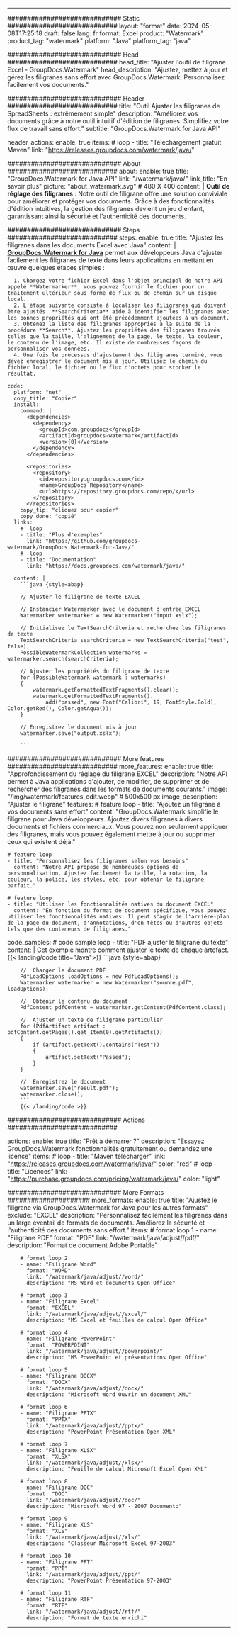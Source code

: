 
---
############################# Static ############################
layout: "format"
date:  2024-05-08T17:25:18
draft: false
lang: fr
format: Excel
product: "Watermark"
product_tag: "watermark"
platform: "Java"
platform_tag: "java"

############################# Head ############################
head_title: "Ajuster l'outil de filigrane Excel - GroupDocs.Watermark"
head_description: "Ajustez, mettez à jour et gérez les filigranes sans effort avec GroupDocs.Watermark. Personnalisez facilement vos documents."

############################# Header ############################
title: "Outil Ajuster les filigranes de SpreadSheets : extrêmement simple" 
description: "Améliorez vos documents grâce à notre outil intuitif d'édition de filigranes. Simplifiez votre flux de travail sans effort."
subtitle: "GroupDocs.Watermark for Java API" 

header_actions:
  enable: true
  items:
    #  loop
    - title: "Téléchargement gratuit Maven"
      link: "https://releases.groupdocs.com/watermark/java/"
      
############################# About ############################
about:
    enable: true
    title: "GroupDocs.Watermark for Java API"
    link: "/watermark/java/"
    link_title: "En savoir plus"
    picture: "about_watermark.svg" # 480 X 400
    content: |
       **Outil de réglage des filigranes** : Notre outil de filigrane offre une solution conviviale pour améliorer et protéger vos documents. Grâce à des fonctionnalités d'édition intuitives, la gestion des filigranes devient un jeu d'enfant, garantissant ainsi la sécurité et l'authenticité des documents.

############################# Steps ############################
steps:
    enable: true
    title: "Ajustez les filigranes dans les documents Excel avec Java"
    content: |
      **[GroupDocs.Watermark for Java](https://products.groupdocs.com/watermark/java/)** permet aux développeurs Java d'ajuster facilement les filigranes de texte dans leurs applications en mettant en œuvre quelques étapes simples :
      
      1. Chargez votre fichier Excel dans l'objet principal de notre API appelé **Watermarker**. Vous pouvez fournir le fichier pour un traitement ultérieur sous forme de flux ou de chemin sur un disque local.
      2. L'étape suivante consiste à localiser les filigranes qui doivent être ajustés. **SearchCriteria** aide à identifier les filigranes avec les bonnes propriétés qui ont été précédemment ajoutées à un document.
      3. Obtenez la liste des filigranes appropriés à la suite de la procédure **Search**. Ajustez les propriétés des filigranes trouvés telles que la taille, l'alignement de la page, le texte, la couleur, le contenu de l'image, etc. Il existe de nombreuses façons de personnaliser vos données.
      4. Une fois le processus d’ajustement des filigranes terminé, vous devez enregistrer le document mis à jour. Utilisez le chemin du fichier local, le fichier ou le flux d'octets pour stocker le résultat.
   
    code:
      platform: "net"
      copy_title: "Copier"
      install:
        command: |
          <dependencies>
            <dependency>
              <groupId>com.groupdocs</groupId>
              <artifactId>groupdocs-watermark</artifactId>
              <version>{0}</version>
            </dependency>
          </dependencies>

          <repositories>
            <repository>
              <id>repository.groupdocs.com</id>
              <name>GroupDocs Repository</name>
              <url>https://repository.groupdocs.com/repo/</url>
            </repository>
          </repositories>
        copy_tip: "cliquez pour copier"
        copy_done: "copié"
      links:
        #  loop
        - title: "Plus d'exemples"
          link: "https://github.com/groupdocs-watermark/GroupDocs.Watermark-for-Java/"
        #  loop
        - title: "Documentation"
          link: "https://docs.groupdocs.com/watermark/java/"
          
      content: |
        ```java {style=abap}

        // Ajuster le filigrane de texte EXCEL

        // Instancier Watermarker avec le document d'entrée EXCEL
        Watermarker watermarker = new Watermarker("input.xslx");

        // Initialisez le TextSearchCriteria et recherchez les filigranes de texte
        TextSearchCriteria searchCriteria = new TextSearchCriteria("test", false);
        PossibleWatermarkCollection watermarks = watermarker.search(searchCriteria);
        
        // Ajuster les propriétés du filigrane de texte
        for (PossibleWatermark watermark : watermarks)
        {
            watermark.getFormattedTextFragments().clear();
            watermark.getFormattedTextFragments().
                add("passed", new Font("Calibri", 19, FontStyle.Bold), Color.getRed(), Color.getAqua());
        }

        // Enregistrez le document mis à jour
        watermarker.save("output.xslx");
        
        ```            
        
############################# More features ############################
more_features:
  enable: true
  title: "Approfondissement du réglage du filigrane EXCEL"
  description: "Notre API permet à Java applications d'ajouter, de modifier, de supprimer et de rechercher des filigranes dans les formats de documents courants."
  image: "/img/watermark/features_edit.webp" # 500x500 px
  image_description: "Ajuster le filigrane"
  features:
    # feature loop
    - title: "Ajoutez un filigrane à vos documents sans effort"
      content: "GroupDocs.Watermark simplifie le filigrane pour Java développeurs. Ajoutez divers filigranes à divers documents et fichiers commerciaux. Vous pouvez non seulement appliquer des filigranes, mais vous pouvez également mettre à jour ou supprimer ceux qui existent déjà."

    # feature loop
    - title: "Personnalisez les filigranes selon vos besoins"
      content: "Notre API propose de nombreuses options de personnalisation. Ajustez facilement la taille, la rotation, la couleur, la police, les styles, etc. pour obtenir le filigrane parfait."

    # feature loop
    - title: "Utiliser les fonctionnalités natives du document EXCEL"
      content: "En fonction du format de document spécifique, vous pouvez utiliser les fonctionnalités natives. Il peut s'agir de l'arrière-plan de la page du document, d'annotations, d'en-têtes ou d'autres objets tels que des conteneurs de filigranes."
      
  code_samples:
    # code sample loop
    - title: "PDF ajuster le filigrane du texte"
      content: |
        Cet exemple montre comment ajuster le texte de chaque artefact.
        {{< landing/code title="Java">}}
        ```java {style=abap}
        
        //  Charger le document PDF
        PdfLoadOptions loadOptions = new PdfLoadOptions();
        Watermarker watermarker = new Watermarker("source.pdf", loadOptions);

        //  Obtenir le contenu du document
        PdfContent pdfContent = watermarker.getContent(PdfContent.class);

        //  Ajuster un texte de filigrane particulier
        for (PdfArtifact artifact : pdfContent.getPages().get_Item(0).getArtifacts())
        {
            if (artifact.getText().contains("Test"))
            {
                artifact.setText("Passed");
            }
        }

        //  Enregistrez le document
        watermarker.save("result.pdf");
        watermarker.close();
        ```
        {{< /landing/code >}}


############################# Actions ############################

actions:
  enable: true
  title: "Prêt à démarrer ?"
  description: "Essayez GroupDocs.Watermark fonctionnalités gratuitement ou demandez une licence"
  items:
    #  loop
    - title: "Maven télécharger"
      link: "https://releases.groupdocs.com/watermark/java/"
      color: "red"
        #  loop
    - title: "Licences"
      link: "https://purchase.groupdocs.com/pricing/watermark/java/"
      color: "light"


############################# More Formats #####################
more_formats:
    enable: true
    title: "Ajustez le filigrane via GroupDocs.Watermark for Java pour les autres formats"
    exclude: "EXCEL"
    description: "Personnalisez facilement les filigranes dans un large éventail de formats de documents. Améliorez la sécurité et l'authenticité des documents sans effort."
    items: 
        # format loop 1
        - name: "Filigrane PDF"
          format: "PDF"
          link: "/watermark/java/adjust//pdf/"
          description: "Format de document Adobe Portable"

        # format loop 2
        - name: "Filigrane Word"
          format: "WORD"
          link: "/watermark/java/adjust//word/"
          description: "MS Word et documents Open Office"
          
        # format loop 3
        - name: "Filigrane Excel"
          format: "EXCEL"
          link: "/watermark/java/adjust//excel/"
          description: "MS Excel et feuilles de calcul Open Office"

        # format loop 4
        - name: "Filigrane PowerPoint"
          format: "POWERPOINT"
          link: "/watermark/java/adjust//powerpoint/"
          description: "MS PowerPoint et présentations Open Office"

        # format loop 5
        - name: "Filigrane DOCX"
          format: "DOCX"
          link: "/watermark/java/adjust//docx/"
          description: "Microsoft Word Ouvrir un document XML"
          
        # format loop 6
        - name: "Filigrane PPTX"
          format: "PPTX"
          link: "/watermark/java/adjust//pptx/"
          description: "PowerPoint Présentation Open XML"
          
        # format loop 7
        - name: "Filigrane XLSX"
          format: "XLSX"
          link: "/watermark/java/adjust//xlsx/"
          description: "Feuille de calcul Microsoft Excel Open XML"

        # format loop 8
        - name: "Filigrane DOC"
          format: "DOC"
          link: "/watermark/java/adjust//doc/"
          description: "Microsoft Word 97 - 2007 Documento"

        # format loop 9
        - name: "Filigrane XLS"
          format: "XLS"
          link: "/watermark/java/adjust//xls/"
          description: "Classeur Microsoft Excel 97-2003"

        # format loop 10
        - name: "Filigrane PPT"
          format: "PPT"
          link: "/watermark/java/adjust//ppt/"
          description: "PowerPoint Présentation 97-2003"

        # format loop 11
        - name: "Filigrane RTF"
          format: "RTF"
          link: "/watermark/java/adjust//rtf/"
          description: "Format de texte enrichi"

---